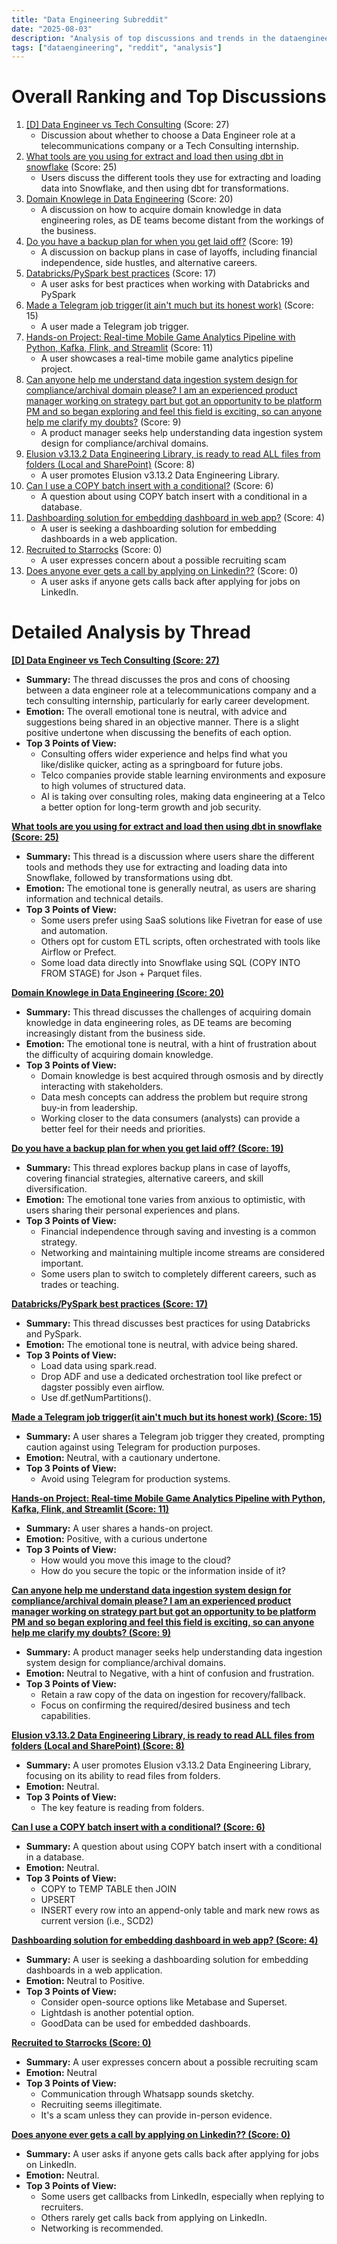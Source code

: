 ```yaml
---
title: "Data Engineering Subreddit"
date: "2025-08-03"
description: "Analysis of top discussions and trends in the dataengineering subreddit"
tags: ["dataengineering", "reddit", "analysis"]
---
```


# Overall Ranking and Top Discussions
1.  [[D] Data Engineer vs Tech Consulting](https://www.reddit.com/r/dataengineering/comments/1mg5tjl/data_engineer_vs_tech_consulting/) (Score: 27)
    *   Discussion about whether to choose a Data Engineer role at a telecommunications company or a Tech Consulting internship.
2.  [What tools are you using for extract and load then using dbt in snowflake](https://www.reddit.com/r/dataengineering/comments/1mg3oka/what_tools_are_you_using_for_extract_and_load/) (Score: 25)
    *   Users discuss the different tools they use for extracting and loading data into Snowflake, and then using dbt for transformations.
3.  [Domain Knowlege in Data Engineering](https://www.reddit.com/r/dataengineering/comments/1mg4cqz/domain_knowlege_in_data_engineering/) (Score: 20)
    *   A discussion on how to acquire domain knowledge in data engineering roles, as DE teams become distant from the workings of the business.
4.  [Do you have a backup plan for when you get laid off?](https://www.reddit.com/r/dataengineering/comments/1mgn128/do_you_have_a_backup_plan_for_when_you_get_laid/) (Score: 19)
    *   A discussion on backup plans in case of layoffs, including financial independence, side hustles, and alternative careers.
5.  [Databricks/PySpark best practices](https://www.reddit.com/r/dataengineering/comments/1mgeel0/databrickspyspark_best_practices/) (Score: 17)
    *   A user asks for best practices when working with Databricks and PySpark
6.  [Made a Telegram job trigger(it ain't much but its honest work)](https://i.redd.it/t1h57s4i0sgf1.jpeg) (Score: 15)
    *   A user made a Telegram job trigger.
7.  [Hands-on Project: Real-time Mobile Game Analytics Pipeline with Python, Kafka, Flink, and Streamlit](https://i.redd.it/y5ek43xh7sgf1.gif) (Score: 11)
    *   A user showcases a real-time mobile game analytics pipeline project.
8.  [Can anyone help me understand data ingestion system design for compliance/archival domain please? I am an experienced product manager working on strategy part but got an opportunity to be platform PM and so began exploring and feel this field is exciting, so can anyone help me clarify my doubts?](https://www.reddit.com/r/dataengineering/comments/1mg0d65/can_anyone_help_me_understand_data_ingestion/) (Score: 9)
    *   A product manager seeks help understanding data ingestion system design for compliance/archival domains.
9.  [Elusion v3.13.2 Data Engineering Library, is ready to read ALL files from folders (Local and SharePoint)](https://www.reddit.com/r/dataengineering/comments/1mg9in8/elusion_v3132_data_engineering_library_is_ready/) (Score: 8)
    *   A user promotes Elusion v3.13.2 Data Engineering Library.
10. [Can I use a COPY batch insert with a conditional?](https://www.reddit.com/r/dataengineering/comments/1mg5xyq/can_i_use_a_copy_batch_insert_with_a_conditional/) (Score: 6)
    *   A question about using COPY batch insert with a conditional in a database.
11. [Dashboarding solution for embedding dashboard in web app?](https://www.reddit.com/r/dataengineering/comments/1mgnrvz/dashboarding_solution_for_embedding_dashboard_in/) (Score: 4)
    *   A user is seeking a dashboarding solution for embedding dashboards in a web application.
12. [Recruited to Starrocks](https://www.reddit.com/r/dataengineering/comments/1mg42us/recruited_to_starrocks/) (Score: 0)
    *   A user expresses concern about a possible recruiting scam
13. [Does anyone ever gets a call by applying on Linkedin??](https://www.reddit.com/r/dataengineering/comments/1mgod9s/does_anyone_ever_gets_a_call_by_applying_on/) (Score: 0)
    *   A user asks if anyone gets calls back after applying for jobs on LinkedIn.

# Detailed Analysis by Thread
**[ [D] Data Engineer vs Tech Consulting (Score: 27)](https://www.reddit.com/r/dataengineering/comments/1mg5tjl/data_engineer_vs_tech_consulting/)**
*  **Summary:** The thread discusses the pros and cons of choosing between a data engineer role at a telecommunications company and a tech consulting internship, particularly for early career development.
*  **Emotion:** The overall emotional tone is neutral, with advice and suggestions being shared in an objective manner. There is a slight positive undertone when discussing the benefits of each option.
*  **Top 3 Points of View:**
    *   Consulting offers wider experience and helps find what you like/dislike quicker, acting as a springboard for future jobs.
    *   Telco companies provide stable learning environments and exposure to high volumes of structured data.
    *   AI is taking over consulting roles, making data engineering at a Telco a better option for long-term growth and job security.

**[What tools are you using for extract and load then using dbt in snowflake (Score: 25)](https://www.reddit.com/r/dataengineering/comments/1mg3oka/what_tools_are_you_using_for_extract_and_load/)**
*  **Summary:** This thread is a discussion where users share the different tools and methods they use for extracting and loading data into Snowflake, followed by transformations using dbt.
*  **Emotion:** The emotional tone is generally neutral, as users are sharing information and technical details.
*  **Top 3 Points of View:**
    *   Some users prefer using SaaS solutions like Fivetran for ease of use and automation.
    *   Others opt for custom ETL scripts, often orchestrated with tools like Airflow or Prefect.
    *   Some load data directly into Snowflake using SQL (COPY INTO FROM STAGE) for Json + Parquet files.

**[Domain Knowlege in Data Engineering (Score: 20)](https://www.reddit.com/r/dataengineering/comments/1mg4cqz/domain_knowlege_in_data_engineering/)**
*  **Summary:** This thread discusses the challenges of acquiring domain knowledge in data engineering roles, as DE teams are becoming increasingly distant from the business side.
*  **Emotion:** The emotional tone is neutral, with a hint of frustration about the difficulty of acquiring domain knowledge.
*  **Top 3 Points of View:**
    *   Domain knowledge is best acquired through osmosis and by directly interacting with stakeholders.
    *   Data mesh concepts can address the problem but require strong buy-in from leadership.
    *   Working closer to the data consumers (analysts) can provide a better feel for their needs and priorities.

**[Do you have a backup plan for when you get laid off? (Score: 19)](https://www.reddit.com/r/dataengineering/comments/1mgn128/do_you_have_a_backup_plan_for_when_you_get_laid/)**
*  **Summary:** This thread explores backup plans in case of layoffs, covering financial strategies, alternative careers, and skill diversification.
*  **Emotion:** The emotional tone varies from anxious to optimistic, with users sharing their personal experiences and plans.
*  **Top 3 Points of View:**
    *   Financial independence through saving and investing is a common strategy.
    *   Networking and maintaining multiple income streams are considered important.
    *   Some users plan to switch to completely different careers, such as trades or teaching.

**[Databricks/PySpark best practices (Score: 17)](https://www.reddit.com/r/dataengineering/comments/1mgeel0/databrickspyspark_best_practices/)**
*  **Summary:** This thread discusses best practices for using Databricks and PySpark.
*  **Emotion:** The emotional tone is neutral, with advice being shared.
*  **Top 3 Points of View:**
    *   Load data using spark.read.
    *   Drop ADF and use a dedicated orchestration tool like prefect or dagster possibly even airflow.
    *   Use df.getNumPartitions().

**[Made a Telegram job trigger(it ain't much but its honest work) (Score: 15)](https://i.redd.it/t1h57s4i0sgf1.jpeg)**
*  **Summary:** A user shares a Telegram job trigger they created, prompting caution against using Telegram for production purposes.
*  **Emotion:** Neutral, with a cautionary undertone.
*  **Top 3 Points of View:**
    *   Avoid using Telegram for production systems.

**[Hands-on Project: Real-time Mobile Game Analytics Pipeline with Python, Kafka, Flink, and Streamlit (Score: 11)](https://i.redd.it/y5ek43xh7sgf1.gif)**
*  **Summary:** A user shares a hands-on project.
*  **Emotion:** Positive, with a curious undertone
*  **Top 3 Points of View:**
    *   How would you move this image to the cloud?
    *   How do you secure the topic or the information inside of it?

**[Can anyone help me understand data ingestion system design for compliance/archival domain please? I am an experienced product manager working on strategy part but got an opportunity to be platform PM and so began exploring and feel this field is exciting, so can anyone help me clarify my doubts? (Score: 9)](https://www.reddit.com/r/dataengineering/comments/1mg0d65/can_anyone_help_me_understand_data_ingestion/)**
*  **Summary:** A product manager seeks help understanding data ingestion system design for compliance/archival domains.
*  **Emotion:** Neutral to Negative, with a hint of confusion and frustration.
*  **Top 3 Points of View:**
    *   Retain a raw copy of the data on ingestion for recovery/fallback.
    *   Focus on confirming the required/desired business and tech capabilities.

**[Elusion v3.13.2 Data Engineering Library, is ready to read ALL files from folders (Local and SharePoint) (Score: 8)](https://www.reddit.com/r/dataengineering/comments/1mg9in8/elusion_v3132_data_engineering_library_is_ready/)**
*  **Summary:** A user promotes Elusion v3.13.2 Data Engineering Library, focusing on its ability to read files from folders.
*  **Emotion:** Neutral.
*  **Top 3 Points of View:**
    *   The key feature is reading from folders.

**[Can I use a COPY batch insert with a conditional? (Score: 6)](https://www.reddit.com/r/dataengineering/comments/1mg5xyq/can_i_use_a_copy_batch_insert_with_a_conditional/)**
*  **Summary:**  A question about using COPY batch insert with a conditional in a database.
*  **Emotion:** Neutral.
*  **Top 3 Points of View:**
    *   COPY to TEMP TABLE then JOIN
    *   UPSERT
    *   INSERT every row into an append-only table and mark new rows as current version (i.e., SCD2)

**[Dashboarding solution for embedding dashboard in web app? (Score: 4)](https://www.reddit.com/r/dataengineering/comments/1mgnrvz/dashboarding_solution_for_embedding_dashboard_in/)**
*  **Summary:** A user is seeking a dashboarding solution for embedding dashboards in a web application.
*  **Emotion:** Neutral to Positive.
*  **Top 3 Points of View:**
    *   Consider open-source options like Metabase and Superset.
    *   Lightdash is another potential option.
    *   GoodData can be used for embedded dashboards.

**[Recruited to Starrocks (Score: 0)](https://www.reddit.com/r/dataengineering/comments/1mg42us/recruited_to_starrocks/)**
*   **Summary:**  A user expresses concern about a possible recruiting scam
*   **Emotion:** Neutral
*   **Top 3 Points of View:**
    *   Communication through Whatsapp sounds sketchy.
    *   Recruiting seems illegitimate.
    *   It's a scam unless they can provide in-person evidence.

**[Does anyone ever gets a call by applying on Linkedin?? (Score: 0)](https://www.reddit.com/r/dataengineering/comments/1mgod9s/does_anyone_ever_gets_a_call_by_applying_on/)**
*   **Summary:** A user asks if anyone gets calls back after applying for jobs on LinkedIn.
*   **Emotion:** Neutral.
*   **Top 3 Points of View:**
    *   Some users get callbacks from LinkedIn, especially when replying to recruiters.
    *   Others rarely get calls back from applying on LinkedIn.
    *   Networking is recommended.

